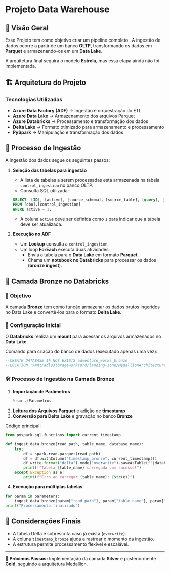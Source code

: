 # Projeto Data Warehouse

## 📌 Visão Geral
Esse Projeto tem como objetivo criar um pipeline completo . A ingestão de dados ocorre a partir de um banco **OLTP**, transformando os dados em **Parquet** e armazenando-os em um **Data Lake**.

A arquitetura final seguirá o modelo **Estrela**, mas essa etapa ainda não foi implementada.

## 🏗️ Arquitetura do Projeto
### Tecnologias Utilizadas
- **Azure Data Factory (ADF)** → Ingestão e orquestração do ETL
- **Azure Data Lake** → Armazenamento dos arquivos Parquet
- **Azure Databricks** → Processamento e transformação dos dados
- **Delta Lake** → Formato otimizado para armazenamento e processamento
- **PySpark** → Manipulação e transformação dos dados

## 🔄 Processo de Ingestão
A ingestão dos dados segue os seguintes passos:

1. **Seleção das tabelas para ingestão**
   - A lista de tabelas a serem processadas está armazenada na tabela `control_ingestion` no banco OLTP.
   - Consulta SQL utilizada:
   ```sql
   SELECT  [ID], [active], [source_schema], [source_table], [query], [folder], [file_name]
   FROM [dbo].[control_ingestion]
   WHERE active = 1;
   ```
   - A coluna `active` deve ser definida como `1` para indicar que a tabela deve ser atualizada.

2. **Execução no ADF**
   - Um **Lookup** consulta a `control_ingestion`.
   - Um loop **ForEach** executa duas atividades:
     - Envia a tabela para o **Data Lake** em formato **Parquet**.
     - Chama um **notebook no Databricks** para processar os dados (**bronze ingest**).

## 🥉 Camada Bronze no Databricks

### 📌 Objetivo
A camada **Bronze** tem como função armazenar os dados brutos ingeridos no Data Lake e convertê-los para o formato **Delta Lake**.

### 🔧 Configuração Inicial
O **Databricks** realiza um **mount** para acessar os arquivos armazenados no **Data Lake**.

Comando para criação do banco de dados (executado apenas uma vez):
```sql
--CREATE DATABASE IF NOT EXISTS adventure_works_bronze
--LOCATION '/mnt/adlsstorageworksprd/landing-zone/MedallionArchitecture/Bronze/adventure_works_bronze'
```

### 🛠️ Processo de Ingestão na Camada Bronze
1. **Importação de Parâmetros**
   ```python
   %run ./Parametros
   ```
2. **Leitura dos Arquivos Parquet** e adição de **timestamp**
3. **Conversão para Delta Lake** e gravação no banco **Bronze**

Código principal:
```python
from pyspark.sql.functions import current_timestamp

def ingest_data_bronze(read_path, table_name, database_name):
    try:
        df = spark.read.parquet(read_path)
        df = df.withColumn("timestamp_bronze", current_timestamp())
        df.write.format("delta").mode("overwrite").saveAsTable(f"{database_name}.{table_name}")
        print(f"Tabela {table_name} carregada com sucesso!")
    except Exception as e:
        print(f"Erro ao carregar {table_name}: {str(e)}")
```

4. **Execução para múltiplas tabelas**
```python
for param in parameters:
    ingest_data_bronze(param["read_path"], param["table_name"], param["database_name"])
print("Processamento finalizado")
```

## 📌 Considerações Finais
- A tabela Delta é sobrescrita caso já exista (`overwrite`).
- A coluna `timestamp_bronze` ajuda a rastrear o momento da ingestão.
- A estrutura permite processamento flexível e escalável.

---

📝 **Próximos Passos:** Implementação da camada **Silver** e posteriormente **Gold**, seguindo a arquitetura Medallion.

